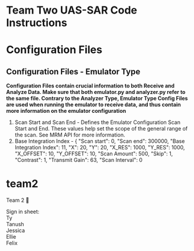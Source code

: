 # **Team Two UAS-SAR Code Instructions**


# **Configuration Files**
## Configuration Files - Emulator Type
**Configuration Files contain crucial information to both Receive and Analyze Data. Make sure that both emulator.py and analyzer.py refer to the same file. Contrary to the Analyzer Type, Emulator Type Config Files are used when running the emulator to receive data, and thus contain more information on the emulator configuration**
1.   Scan Start and Scan End - Defines the Emulator Configuration Scan Start and End. These values help set the scope of the general range of the scan. See MRM API for more information.
2. Base Integration Index -
{
    "Scan start": 0,
    "Scan end": 300000,
    "Base Integration Index": 11,
    "X": 20,
    "Y": 20,
    "X_RES": 1000,
    "Y_RES": 1000,
    "X_OFFSET": 10,
    "Y_OFFSET": 10,
    "Scan Amount": 500,
    "Skip": 1,
    "Contrast": 1,
    "Transmit Gain": 63,
    "Scan Interval": 0 
























# team2
Team 2 💪

Sign in sheet:  
Ty  
Tanush  
Jessica  
Ellie  
Felix  
